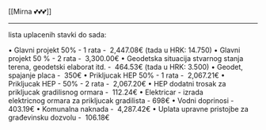 [[Mirna 💕💕💕]]
___

 lista uplacenih stavki do sada:

• Glavni projekt 50% - 1 rata -  2,447.08€ (tada u HRK: 14.750)
• Glavni projekt 50 % - 2 rata -  3,300.00€
• Geodetska situacija stvarnog stanja terena, geodetski elaborat itd. -  464.53€ (tada u HRK: 3.500)
• Geodet, spajanje placa -  350€
• Prikljucak HEP 50% - 1 rata -  2,067.21€
• Prikljucak HEP - 50% - 2 rata -  2,067.20€
• HEP dodatni trosak za prikljucak gradilisnog ormara -  112.24€
• Elektricar - izrada elektricnog ormara za prikljucak gradilista - 698€
• Vodni doprinosi -  403.19€
• Komunalna naknada -  4,287.42€
• Uplata upravne pristojbe za građevinsku dozvolu -  106.18€
